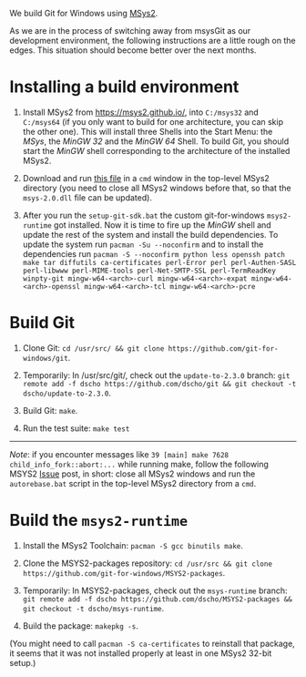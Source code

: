 We build Git for Windows using [MSys2](https://msys2.github.io/).

As we are in the process of switching away from msysGit as our development environment, the following instructions are a little rough on the edges. This situation should become better over the next months.

# Installing a build environment

1. Install MSys2 from https://msys2.github.io/, into `C:/msys32` and `C:/msys64` (if you only want to build for one architecture, you can skip the other one). This will install three Shells into the Start Menu: the *MSys*, the *MinGW 32* and the *MinGW 64* Shell. To build Git, you should start the *MinGW* shell corresponding to the architecture of the installed MSys2.

2. Download and run [this file](https://raw.githubusercontent.com/git-for-windows/build-extra/master/setup-git-sdk.bat) in a `cmd` window in the top-level MSys2 directory (you need to close all MSys2 windows before that, so that the `msys-2.0.dll` file can be updated).

3. After you run the `setup-git-sdk.bat` the custom git-for-windows `msys2-runtime` got installed. Now it is time to fire up the *MinGW* shell and update the rest of the system and install the build dependencies. To update the system run `pacman -Su --noconfirm` and to install the dependencies run `pacman -S --noconfirm python less openssh patch make tar diffutils ca-certificates perl-Error perl perl-Authen-SASL perl-libwww perl-MIME-tools perl-Net-SMTP-SSL perl-TermReadKey winpty-git mingw-w64-<arch>-curl mingw-w64-<arch>-expat mingw-w64-<arch>-openssl mingw-w64-<arch>-tcl mingw-w64-<arch>-pcre`

# Build Git

1. Clone Git: `cd /usr/src/ && git clone https://github.com/git-for-windows/git`.

2. Temporarily: In /usr/src/git/, check out the `update-to-2.3.0` branch: `git remote add -f dscho https://github.com/dscho/git && git checkout -t dscho/update-to-2.3.0`.

3. Build Git: `make`.

4. Run the test suite: `make test`

***

_Note_: if you encounter messages like `39 [main] make 7628 child_info_fork::abort:...` while running make, follow the following MSYS2 [Issue](http://sourceforge.net/p/msys2/tickets/74/) post, in short: close all MSys2 windows and run the `autorebase.bat` script in the top-level MSys2 directory from a `cmd`.

# Build the `msys2-⁠runtime`

1. Install the MSys2 Toolchain: `pacman -⁠S gcc binutils make`.

2. Clone the MSYS2-packages repository: `cd /usr/src && git clone https://github.com/git-for-windows/MSYS2-packages`.

3. Temporarily: In MSYS2-packages, check out the `msys-runtime` branch: `git remote add -f dscho https://github.com/dscho/MSYS2-packages && git checkout -t dscho/msys-runtime`.

4. Build the package: `makepkg -⁠s`.

(You might need to call `pacman -S ca-certificates` to reinstall that package, it seems that it was not installed properly at least in one MSys2 32-bit setup.)